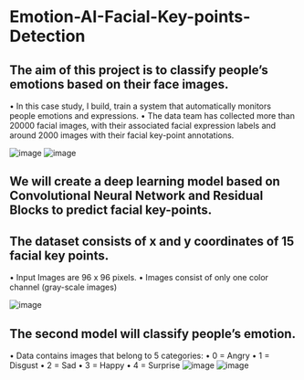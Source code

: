 # Emotion-AI-Facial-Key-points-Detection
## The aim of this project is to classify people’s emotions based on their face images.
• In this case study, I build, train a system that automatically monitors
people emotions and expressions.
• The data team has collected more than 20000 facial images,
with their associated facial expression labels and around
2000 images with their facial key-point annotations.

![image](https://user-images.githubusercontent.com/92087972/213907011-ef813979-dc95-468f-bbd4-2923ce4d42fb.png)
![image](https://user-images.githubusercontent.com/92087972/213907027-17b58d73-9d45-4804-aa27-c3d79e7aeaee.png)

## We will create a deep learning model based on Convolutional Neural Network and Residual Blocks to predict facial key-points.

## The dataset consists of x and y coordinates of 15 facial key points.
• Input Images are 96 x 96 pixels.
• Images consist of only one color channel (gray-scale images)

![image](https://user-images.githubusercontent.com/92087972/213907072-0f4a20e1-4dec-4d9e-9599-7b11fcff9aed.png)

## The second model will classify people’s emotion.
• Data contains images that belong to 5 categories:
• 0 = Angry
• 1 = Disgust
• 2 = Sad
• 3 = Happy
• 4 = Surprise
![image](https://user-images.githubusercontent.com/92087972/213907101-3d82f526-1271-42b3-b828-e884c8ce3c3b.png)
![image](https://user-images.githubusercontent.com/92087972/213907114-25a29a81-b1d5-4479-bce0-893a6b9d3256.png)

